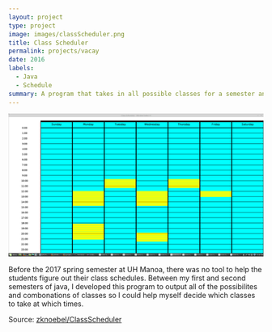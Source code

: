 ```yaml
---
layout: project
type: project
image: images/classScheduler.png
title: Class Scheduler
permalink: projects/vacay
date: 2016
labels:
  - Java
  - Schedule
summary: A program that takes in all possible classes for a semester and returns all possible combinations for those classes in a weekly schedule for that semseter.
---
```


<img class="ui medium right floated rounded image" src="../images/classSchedulerlong.png">

Before the 2017 spring semester at UH Manoa, there was no tool to help the students figure out their class schedules. Between my first and second semesters of java, I developed this program to output all of the possibilites and combonations of classes so I could help myself decide which classes to take at which times.
 
Source: <a href="https://github.com/zknoebel/ClassScheduler"><i class="large github icon"></i>zknoebel/ClassScheduler</a>
